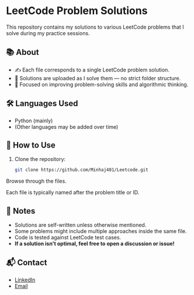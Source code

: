 # LeetCode Problem Solutions

This repository contains my solutions to various LeetCode problems that I solve during my practice sessions.

## 📚 About

- ✍️ Each file corresponds to a single LeetCode problem solution.
- 📄 Solutions are uploaded as I solve them — no strict folder structure.
- 🧠 Focused on improving problem-solving skills and algorithmic thinking.

## 🛠️ Languages Used

- Python (mainly)
- (Other languages may be added over time)

## 🚀 How to Use

1. Clone the repository:
   ```bash
   git clone https://github.com/Minhaj401/Leetcode.git
Browse through the files.





Each file is typically named after the problem title or ID.

## 🌟 Notes

- Solutions are self-written unless otherwise mentioned.
- Some problems might include multiple approaches inside the same file.
- Code is tested against LeetCode test cases.
- **If a solution isn't optimal, feel free to open a discussion or issue!**

## 📬 Contact

- [LinkedIn](https://www.linkedin.com/in/minhaj-noushad-9ab526308/)
- [Email](mailto:minhajnoushad123@gmail.com)

